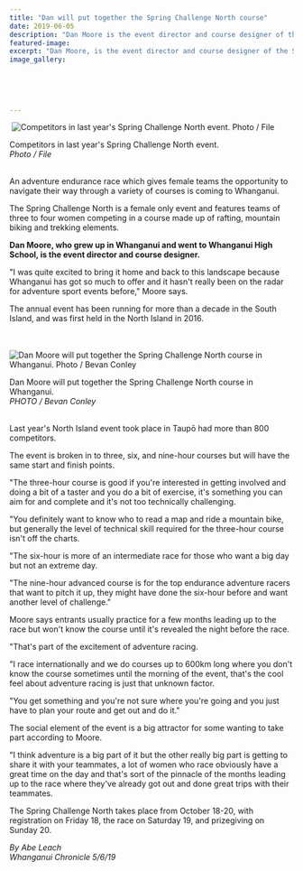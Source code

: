 ```yaml
---
title: "Dan will put together the Spring Challenge North course"
date: 2019-06-05
description: "Dan Moore is the event director and course designer of the Spring Challenge North adventure endurance race for females..."
featured-image: 
excerpt: "Dan Moore, is the event director and course designer of the Spring Challenge North adventure endurance race for females."
image_gallery:
    
    
    
    
    
---
```


<p>&nbsp;<img src="https://www.nzherald.co.nz/resizer/9VWIV7Hd-sY4LyNIG5RgzvDMbcg=/620x349/smart/filters:quality(70)/arc-anglerfish-syd-prod-nzme.s3.amazonaws.com/public/GYJHBHLXWJHY5OND7JV4PVUAOE.jpg" alt="Competitors in last year's Spring Challenge North event. Photo / File " /></p>
<p>Competitors in last year's Spring Challenge North event.<br /><em>Photo / File</em></p>
<p><br />An adventure endurance race which gives female teams the opportunity to navigate their way through a variety of courses is coming to Whanganui.</p>
<p>The Spring Challenge North is a female only event and features teams of three to four women competing in a course made up of rafting, mountain biking and trekking elements.</p>
<p><strong>Dan Moore, who grew up in Whanganui and went to Whanganui High School, is the event director and course designer.</strong></p>
<p>"I was quite excited to bring it home and back to this landscape because Whanganui has got so much to offer and it hasn't really been on&nbsp;the radar for adventure sport events before," Moore says.</p>
<p class="qhgitxhtog1">The annual event has been running for more than a decade in the South Island, and was first held in the North Island in 2016.<br /><br /></p>
<p class="qhgitxhtog1">&nbsp;<img src="https://www.nzherald.co.nz/resizer/Fo3SNNOEAQfem4B3-KA22vLCN74=/620x413/smart/filters:quality(70)/arc-anglerfish-syd-prod-nzme.s3.amazonaws.com/public/4OJNGXKN6BFONMFOHSE3HDWKYU.jpg" alt="Dan Moore will put together the Spring Challenge North course in Whanganui. Photo / Bevan Conley" /></p>
<p>Dan Moore will put together the Spring Challenge North course in Whanganui. <br /><em>PHOTO / Bevan Conley</em></p>
<p class="qhgitxhtog1"><br />Last year's North Island event took place in Taupō had more than 800 competitors.</p>
<p class="qhgitxhtog1">The event is broken in to three, six, and nine-hour courses but will have the same start and finish points.</p>
<p class="qhgitxhtog1">"The three-hour course is good if you're interested in getting involved and doing a bit of a taster and you do a bit of exercise, it's something you can aim for and complete and it's not too technically challenging.</p>
<p class="qhgitxhtog1">"You definitely want to know who to read a map and ride a mountain bike, but generally the level of technical skill required for the three-hour course isn't off the charts.</p>
<p class="qhgitxhtog1">"The six-hour is more of an intermediate race for those who want a big day but not an extreme day.</p>
<p class="qhgitxhtog1"><span>"The nine-hour advanced course is for the top endurance adventure racers that want to pitch it up, they might have done the six-hour before and want another level of challenge."</span></p>
<p class="qhgitxhtog1"><span>Moore says entrants usually practice for a few months leading up to the race but won't know the course until it's revealed the night before the race.</span></p>
<p class="qhgitxhtog1"><span>"That's part of the excitement of adventure racing.</span></p>
<p class="qhgitxhtog1"><span>"I race internationally and we do courses up to 600km long where you don't know the course sometimes until the morning of the event, that's the cool feel about adventure racing is just that unknown factor.</span></p>
<p class="qhgitxhtog1"><span>"You get something and you're not sure where you're going and you just have to plan your route and get out and do it."</span></p>
<p class="qhgitxhtog1"><span>The social element of the event is a big attractor for some wanting to take part according to Moore.</span></p>
<p class="qhgitxhtog1"><span>"I think adventure is a big part of it but the other really big part is getting to share it with your teammates, a lot of women who race obviously have a great time on the day and that's sort of the pinnacle of the months leading up to the race where they've already got out and done great trips with their teammates.</span></p>
<p class="qhgitxhtog1"><span>The Spring Challenge North takes place from October 18-20, with registration on Friday 18, the race on Saturday 19, and prizegiving on Sunday 20.</span></p>
<p class="qhgitxhtog1"><em>By Abe Leach</em><br /><em>Whanganui Chronicle 5/6/19</em></p>

